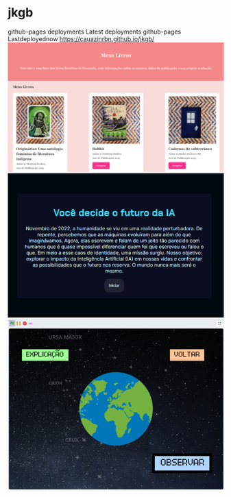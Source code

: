 # jkgb

github-pages deployments
Latest deployments
github-pages
Lastdeployednow
https://cauazinrbn.github.io/jkgb/
![alt text](projeto-1.png)
![alt text](projeto-2.png)
![alt text](projeto-3.png)